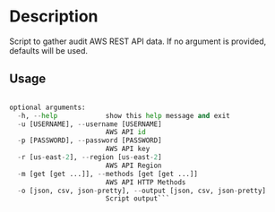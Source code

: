 # Description
Script to gather audit AWS REST API data. If no argument is provided, defaults will be used.

## Usage
```aws_api_gateway_rest_apis.py [-h] [-u [USERNAME]] [-p [PASSWORD]] [-r [us-east-2]] [-m [get [get ...]]] [-o [json, csv, json-pretty]]

optional arguments:
  -h, --help            show this help message and exit
  -u [USERNAME], --username [USERNAME]
                        AWS API id
  -p [PASSWORD], --password [PASSWORD]
                        AWS API key
  -r [us-east-2], --region [us-east-2]
                        AWS API Region
  -m [get [get ...]], --methods [get [get ...]]
                        AWS API HTTP Methods
  -o [json, csv, json-pretty], --output [json, csv, json-pretty]
                        Script output```
